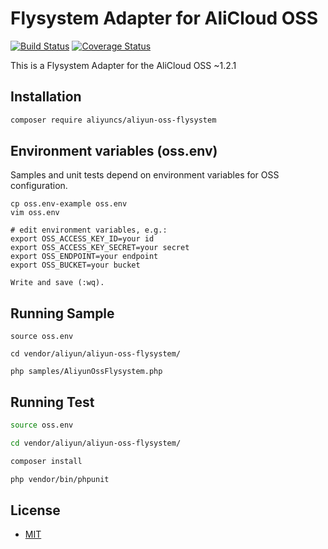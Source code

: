 # Flysystem Adapter for AliCloud OSS

[![Build Status](https://travis-ci.org/aliyun/aliyun-oss-php-sdk-flysystem.svg?branch=master)](https://travis-ci.org/aliyun/aliyun-oss-php-sdk-flysystem)
[![Coverage Status](https://coveralls.io/repos/github/aliyun/aliyun-oss-php-sdk-flysystem/badge.svg?branch=master)](https://coveralls.io/github/aliyun/aliyun-oss-php-sdk-flysystem?branch=master)

This is a Flysystem Adapter for the AliCloud OSS ~1.2.1

## Installation

```bash
composer require aliyuncs/aliyun-oss-flysystem
```

## Environment variables (oss.env)
Samples and unit tests depend on environment variables for OSS configuration.
```
cp oss.env-example oss.env
vim oss.env

# edit environment variables, e.g.:
export OSS_ACCESS_KEY_ID=your id
export OSS_ACCESS_KEY_SECRET=your secret
export OSS_ENDPOINT=your endpoint
export OSS_BUCKET=your bucket

Write and save (:wq).
```

## Running Sample

```
source oss.env

cd vendor/aliyun/aliyun-oss-flysystem/

php samples/AliyunOssFlysystem.php
```

## Running Test

```bash
source oss.env

cd vendor/aliyun/aliyun-oss-flysystem/

composer install

php vendor/bin/phpunit
```

## License 
- [MIT](https://github.com/aliyun/aliyun-oss-php-sdk-flysystem/blob/master/LICENSE.md)
